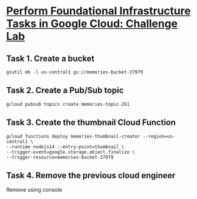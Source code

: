 # [Perform Foundational Infrastructure Tasks in Google Cloud: Challenge Lab](https://www.cloudskillsboost.google/focuses/10379?parent=catalog)

## Task 1. Create a bucket
```
gsutil mb -l us-central1 gs://memories-bucket-37979
```

## Task 2. Create a Pub/Sub topic
```
gcloud pubsub topics create memories-topic-261
```

## Task 3. Create the thumbnail Cloud Function
```
gcloud functions deploy memories-thumbnail-creator --region=us-central1 \
--runtime nodejs14 --entry-point=thumbnail \
--trigger-event=google.storage.object.finalize \
--trigger-resource=memories-bucket-37979
```

## Task 4. Remove the previous cloud engineer
Remove using console
